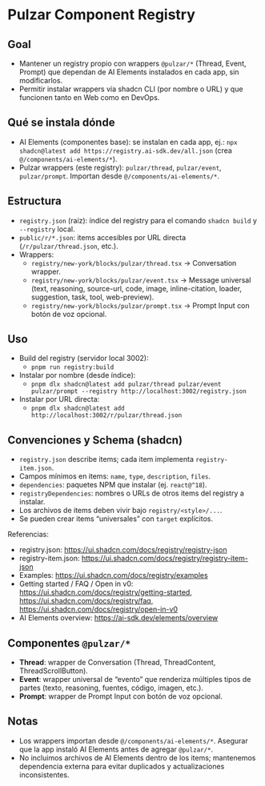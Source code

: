 # Pulzar Component Registry

## Goal
- Mantener un registry propio con wrappers `@pulzar/*` (Thread, Event, Prompt) que dependan de AI Elements instalados en cada app, sin modificarlos.
- Permitir instalar wrappers vía shadcn CLI (por nombre o URL) y que funcionen tanto en Web como en DevOps.

## Qué se instala dónde
- AI Elements (componentes base): se instalan en cada app, ej.: `npx shadcn@latest add https://registry.ai-sdk.dev/all.json` (crea `@/components/ai-elements/*`).
- Pulzar wrappers (este registry): `pulzar/thread`, `pulzar/event`, `pulzar/prompt`. Importan desde `@/components/ai-elements/*`.

## Estructura
- `registry.json` (raíz): índice del registry para el comando `shadcn build` y `--registry` local.
- `public/r/*.json`: items accesibles por URL directa (`/r/pulzar/thread.json`, etc.).
- Wrappers:
  - `registry/new-york/blocks/pulzar/thread.tsx` → Conversation wrapper.
  - `registry/new-york/blocks/pulzar/event.tsx` → Message universal (text, reasoning, source-url, code, image, inline-citation, loader, suggestion, task, tool, web-preview).
  - `registry/new-york/blocks/pulzar/prompt.tsx` → Prompt Input con botón de voz opcional.

## Uso
- Build del registry (servidor local 3002):
  - `pnpm run registry:build`
- Instalar por nombre (desde índice):
  - `pnpm dlx shadcn@latest add pulzar/thread pulzar/event pulzar/prompt --registry http://localhost:3002/registry.json`
- Instalar por URL directa:
  - `pnpm dlx shadcn@latest add http://localhost:3002/r/pulzar/thread.json`

## Convenciones y Schema (shadcn)
- `registry.json` describe items; cada item implementa `registry-item.json`.
- Campos mínimos en items: `name`, `type`, `description`, `files`.
- `dependencies`: paquetes NPM que instalar (ej. `react@^18`).
- `registryDependencies`: nombres o URLs de otros items del registry a instalar.
- Los archivos de items deben vivir bajo `registry/<style>/...`.
- Se pueden crear items “universales” con `target` explícitos.

Referencias:
- registry.json: https://ui.shadcn.com/docs/registry/registry-json
- registry-item.json: https://ui.shadcn.com/docs/registry/registry-item-json
- Examples: https://ui.shadcn.com/docs/registry/examples
- Getting started / FAQ / Open in v0: https://ui.shadcn.com/docs/registry/getting-started, https://ui.shadcn.com/docs/registry/faq, https://ui.shadcn.com/docs/registry/open-in-v0
- AI Elements overview: https://ai-sdk.dev/elements/overview

## Componentes `@pulzar/*`
- **Thread**: wrapper de Conversation (Thread, ThreadContent, ThreadScrollButton).
- **Event**: wrapper universal de “evento” que renderiza múltiples tipos de partes (texto, reasoning, fuentes, código, imagen, etc.).
- **Prompt**: wrapper de Prompt Input con botón de voz opcional.

## Notas
- Los wrappers importan desde `@/components/ai-elements/*`. Asegurar que la app instaló AI Elements antes de agregar `@pulzar/*`.
- No incluimos archivos de AI Elements dentro de los items; mantenemos dependencia externa para evitar duplicados y actualizaciones inconsistentes.
